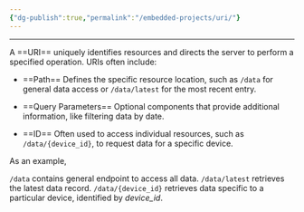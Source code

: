 ```yaml
---
{"dg-publish":true,"permalink":"/embedded-projects/uri/"}
---
```


---

A ==URI== uniquely identifies resources and directs the server to perform a specified operation. URIs often include:

- ==Path== Defines the specific resource location, such as `/data` for general data access or `/data/latest` for the most recent entry.

- ==Query Parameters== Optional components that provide additional information, like filtering data by date.

- ==ID== Often used to access individual resources, such as `/data/{device_id}`, to request data for a specific device.

As an example, 

 `/data` contains general endpoint to access all data.
 `/data/latest` retrieves the latest data record.
 `/data/{device_id}` retrieves data specific to a particular device, identified by _device_id_.

 